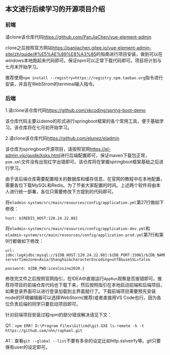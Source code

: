 ## 本文进行后续学习的开源项目介绍
### 前端
请clone该仓库代码<https://github.com/PanJiaChen/vue-element-admin>

clone之后按照官方网站<https://panjiachen.gitee.io/vue-element-admin-site/zh/guide/#%E5%AE%89%E8%A3%85>的指南进行项目安装，做到可以在windows本地跑起来代码即可。保证npm可以正常下载代码即可。项目将计划与七月末开始学习。

推荐使用`npm install --registry=https://registry.npm.taobao.org`指令进行安装，并且在WebStrom的terminal输入指令。
### 后端
1.请clone该仓库代码<https://github.com/xkcoding/spring-boot-demo>

该仓库代码主要以demo的形式进行springboot框架的各个常用工具，便于基础学习。该仓库将在七月初开始学习。

2.请clone该仓库代码<https://github.com/elunez/eladmin>

该仓库为springboot开源项目，请按照官网<https://el-admin.vip/guide/ksks.html>进行后端配置即可，保证maven下载包正常，`pom.xml`文件没有出现红字出错即可。该仓库将在掌握springboot框架基础之后进行学习。

由于该后端仓库需要配置相关的数据库和缓存信息，在官网的教程中在本地配置，需要各位下载MySQL和Redis。为了节省大家配置的时间。上述两个软件将由本人进行统一部署，各位只需要修改下方提到的代码即可。

将`eladmin-system/src/main/resources/config/application.yml`第27行做如下修改：
```
host: ${REDIS_HOST:120.24.22.88}
```
将`eladmin-system/src/main/resources/config/application-dev.yml`和`eladmin-system/src/main/resources/config/application-prod.yml`第7行和第9行都做如下修改：
```
url: jdbc:log4jdbc:mysql://${DB_HOST:120.24.22.88}:${DB_PORT:3306}/${DB_NAME:eladmin}?serverTimezone=Asia/Shanghai&characterEncoding=utf8&useSSL=false
```
```
password: ${DB_PWD:icesCosine2020.}
```
修改完文件之后按照官网指引，在IDEA中直接运行`AppRun`观察是否报错即可。推荐将项目的前端仓库代码也下载下来，然后按照指引在本地启动前端和后端项目，如果登录界面可以进行登录加载到主界面就行了。下载前端项目需要预先安装node的环境编辑器可以选择WebStorm(推荐)或者直接用VS Code也行。因为各位负责后端的同学只要启动项目即可。

针对前端项目安装过程npm的部分错误解决请见下文：

Q1：`npm ERR! D:\Program Files\Git\cmd\git.EXE ls-remote -h -t https://github.com/nhn/raphael.git`

A1：查看`git --global --list`不要有多余的设定比如http.sslveirfy等。git只要保有user的设定即可。




